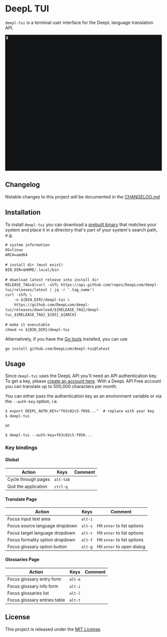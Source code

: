 # DeepL TUI

`deepl-tui` is a terminal user interface for the DeepL language translation API.

![](./assets/demo/demo.gif)

## Changelog

Notable changes to this project will be documented in the [CHANGELOG.md](./CHANGELOG.md)

## Installation

To install `deepl-tui` you can download a [prebuilt binary][prebuilt-binaries]
that matches your system and place it in a directory that's part of your
system's search path, e.g.
```shell
# system information
OS=linux
ARCH=amd64

# install dir (must exist)
BIN_DIR=$HOME/.local/bin

# download latest release into install dir
RELEASE_TAG=$(curl -sSfL https://api.github.com/repos/DeepLcom/deepl-tui/releases/latest | jq -r '.tag_name')
curl -sSfL \
    -o ${BIN_DIR}/deepl-tui \
    https://github.com/DeepLcom/deepl-tui/releases/download/${RELEASE_TAG}/deepl-tui_${RELEASE_TAG}_${OS}_${ARCH}

# make it executable
chmod +x ${BIN_DIR}/deepl-tui
```

Alternatively, if you have the [Go tools][go-install] installed, you can use
```shell
go install github.com/DeepLcom/deepl-tui@latest
```

## Usage

Since `deepl-tui` uses the DeepL API you'll need an API authentication key.
To get a key, please [create an account here][create-account]. With a DeepL API 
Free account you can translate up to 500,000 characters per month.

You can either pass the authentication key as an environment variable or via
the `--auth-key` option, i.e.
```shell
$ export DEEPL_AUTH_KEY="f63c02c5-f056..."  # replace with your key
$ deepl-tui
```
or
```shell
$ deepl-tui --auth-key=f63c02c5-f056...
```

### Key bindings

#### Global

| Action               | Keys      | Comment |
| ---                  | ---       | ---     |
| Cycle through pages  | `alt-tab` |         |
| Quit the application | `ctrl-q`  |         |

#### Translate Page

| Action                          | Keys    | Comment                     |
| ---                             | ---     | ---                         |
| Focus input text area           | `alt-i` |                             |
| Focus source language dropdown  | `alt-s` | Hit `enter` to list options |
| Focus target language dropdown  | `alt-t` | Hit `enter` to list options |
| Focus formality option dropdown | `alt-f` | Hit `enter` to list options |
| Focus glossary option button    | `alt-g` | Hit `enter` to open dialog  |

#### Glossaries Page

| Action                       | Keys    | Comment |
| ---                          | ---     | ---     |
| Focus glossary entry form    | `alt-e` |         |
| Focus glossary info form     | `alt-i` |         |
| Focus glossaries list        | `alt-l` |         |
| Focus glossary entries table | `alt-t` |         |

## License

This project is released under the [MIT License](./LICENSE).

<!-- Links -->
[prebuilt-binaries]: https://github.com/DeepLcom/deepl-tui/releases/latest
[go-install]: https://go.dev/doc/install
[create-account]: https://www.deepl.com/pro#developer
